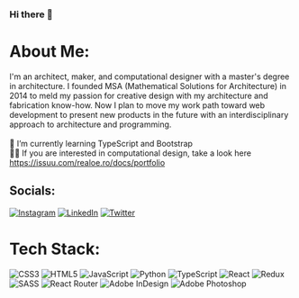### Hi there 👋

#  About Me:
I'm an architect, maker, and computational designer with a master's degree in architecture. I founded MSA (Mathematical Solutions for Architecture) in 2014 to meld my passion for creative design with my architecture and fabrication know-how. Now I plan to move my work path toward web development to present new products in the future with an interdisciplinary approach to architecture and programming.<br><br>🌱 I’m currently learning TypeScript and Bootstrap<br>👨‍💻 If you are interested in computational design, take a look here https://issuu.com/realoe.ro/docs/portfolio


##  Socials:
[![Instagram](https://img.shields.io/badge/Instagram-%23E4405F.svg?logo=Instagram&logoColor=white)](https://instagram.com/mehrdadazizkhani) [![LinkedIn](https://img.shields.io/badge/LinkedIn-%230077B5.svg?logo=linkedin&logoColor=white)](https://linkedin.com/in/mehrdad-azizkhani-2a8313a5/) [![Twitter](https://img.shields.io/badge/Twitter-%231DA1F2.svg?logo=Twitter&logoColor=white)](https://twitter.com/MehrdadAzizkha1) 

#  Tech Stack:
![CSS3](https://img.shields.io/badge/css3-%231572B6.svg?style=for-the-badge&logo=css3&logoColor=white) ![HTML5](https://img.shields.io/badge/html5-%23E34F26.svg?style=for-the-badge&logo=html5&logoColor=white) ![JavaScript](https://img.shields.io/badge/javascript-%23323330.svg?style=for-the-badge&logo=javascript&logoColor=%23F7DF1E) ![Python](https://img.shields.io/badge/python-3670A0?style=for-the-badge&logo=python&logoColor=ffdd54) ![TypeScript](https://img.shields.io/badge/typescript-%23007ACC.svg?style=for-the-badge&logo=typescript&logoColor=white) ![React](https://img.shields.io/badge/react-%2320232a.svg?style=for-the-badge&logo=react&logoColor=%2361DAFB) ![Redux](https://img.shields.io/badge/redux-%23593d88.svg?style=for-the-badge&logo=redux&logoColor=white) ![SASS](https://img.shields.io/badge/SASS-hotpink.svg?style=for-the-badge&logo=SASS&logoColor=white) ![React Router](https://img.shields.io/badge/React_Router-CA4245?style=for-the-badge&logo=react-router&logoColor=white) ![Adobe InDesign](https://img.shields.io/badge/Adobe%20InDesign-49021F?style=for-the-badge&logo=adobeindesign&logoColor=white) ![Adobe Photoshop](https://img.shields.io/badge/adobephotoshop-%2331A8FF.svg?style=for-the-badge&logo=adobephotoshop&logoColor=white)

